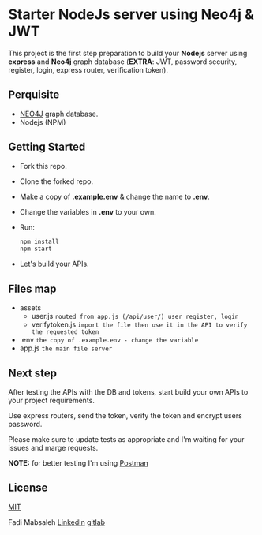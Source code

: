 # Starter NodeJs server using Neo4j & JWT

This project is the first step preparation to build your **Nodejs** server using **express** and **Neo4j** graph database (**EXTRA**: JWT, password security, register, login, express router, verification token).

## Perquisite

- [NEO4J](https://neo4j.com/) graph database.
- Nodejs (NPM)

## Getting Started

- Fork this repo.
- Clone the forked repo.
- Make a copy of **.example.env** & change the name to **.env**.
- Change the variables in **.env** to your own.
- Run:
  
    ```bash
  npm install
  npm start
  ```
  
- Let's build your APIs.

## Files map

- assets
  - user.js ``` routed from app.js (/api/user/) user register, login ```
  - verifytoken.js ``` import the file then use it in the API to verify the requested token ```
- .env ``` the copy of .example.env - change the variable ```
- app.js ``` the main file server ```

## Next step

After testing the APIs with the DB and tokens, start build your own APIs to your project requirements.

Use express routers, send the token, verify the token and encrypt users password.

Please make sure to update tests as appropriate and I'm waiting for your issues and marge requests.

**NOTE:** for better testing I'm using [Postman](https://www.getpostman.com/)

## License
[MIT](https://choosealicense.com/licenses/mit/)

Fadi Mabsaleh [LinkedIn](https://www.linkedin.com/in/fadi-mabsaleh/) [gitlab](https://gitlab.com/fadimoubassaleh)